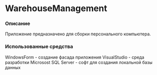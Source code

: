 # WarehouseManagement

### Описание
Приложение предназначено для сборки персонального компьютера.

### Использованные средства
WindowsForm - создание фасада приложения
VisualStudio - среда разработки
Microsost SQL Server - софт для создания локальной базы данных
